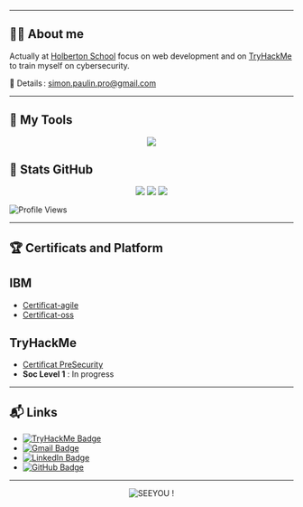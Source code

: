 
---

## 👨‍💻 About me

Actually at [Holberton School](https://www.holbertonschool.com/) focus on web development and on [TryHackMe](https://tryhackme.com) to train myself on cybersecurity.  


📧 Details : [simon.paulin.pro@gmail.com](mailto:simon.paulin.pro@gmail.com)  

---

## 🧰 My Tools

<p align="center">
  <img src="https://skillicons.dev/icons?i=c,python,bash,linux,git,github,html,css,javascript,flask,vscode,discord,kali,powershell,raspberrypi,ubuntu,vim,windows" />
</p>


## 🚀 Stats GitHub

<p align="center">
  <img src="https://github-readme-stats.vercel.app/api?username=Simon-Paulin&show_icons=true&theme=github_dark" />
  <img src="https://github-readme-streak-stats.herokuapp.com?user=Simon-Paulin&theme=dark&date_format=M%20j%5B%2C%20Y%5D"/>
  <img src="https://github-readme-stats.vercel.app/api/top-langs/?username=Simon-Paulin&layout=compact&theme=github_dark"/>
</p>

![Profile Views](https://komarev.com/ghpvc/?username=Simon-Paulin&color=blue)

---

## 🏆 Certificats and Platform

## IBM
- [Certificat-agile](https://github.com/user-attachments/files/20775891/certificate-agile.pdf)
- [Certificat-oss](https://github.com/user-attachments/files/20775905/certificate-oss.pdf)




## **TryHackMe**
- [Certificat PreSecurity](https://github.com/user-attachments/files/20775728/Pre_Security_Certificat.pdf)
- **Soc Level 1** : In progress  

---

## 📬 Links

- [![TryHackMe Badge](https://img.shields.io/badge/-TryHackme-c14438?style=flat&logo=Tryhackme&logoColor=white)](https://tryhackme.com/p/simon.paulin.pro)  
- [![Gmail Badge](https://img.shields.io/badge/-simon.paulin.pro@gmail.com-c14438?style=flat&logo=Gmail&logoColor=white)](mailto:simon.paulin.pro@gmail.com)
- [![LinkedIn Badge](https://img.shields.io/badge/-LinkedIn-blue?style=flat&logo=Linkedin&logoColor=white)](https://www.linkedin.com/in/simon-paulin-346104366/)
- [![GitHub Badge](https://img.shields.io/badge/-Simon--Paulin-181717?style=flat&logo=github&logoColor=white)](https://github.com/Simon-Paulin)

---

<p align="center">
  <img src="https://readme-typing-svg.demolab.com?font=Fira+Code&size=24&pause=500&color=E7C07F&center=true&vCenter=true&width=700&lines=THANK+YOU+!" alt="SEEYOU !" />
</p>
